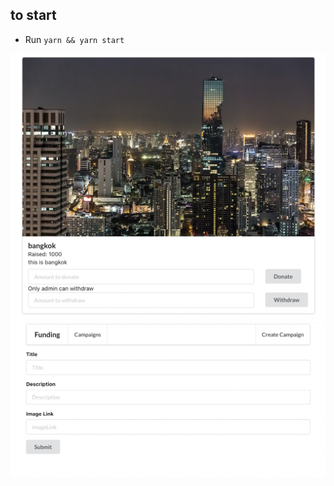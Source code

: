 ## to start

- Run `yarn && yarn start`

![screenshot1](public/images/campaign.png)
![screenshot2](public/images/create.png)
